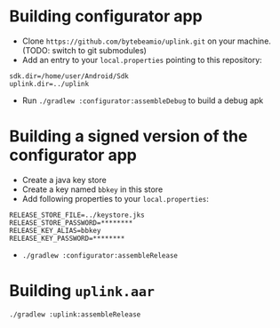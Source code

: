 # Building configurator app
* Clone `https://github.com/bytebeamio/uplink.git` on your machine. (TODO: switch to git submodules)
* Add an entry to your `local.properties` pointing to this repository:
```shell
sdk.dir=/home/user/Android/Sdk
uplink.dir=../uplink
```
* Run `./gradlew :configurator:assembleDebug` to build a debug apk

# Building a signed version of the configurator app
* Create a java key store
* Create a key named `bbkey` in this store
* Add following properties to your `local.properties`:
```shell
RELEASE_STORE_FILE=../keystore.jks
RELEASE_STORE_PASSWORD=********
RELEASE_KEY_ALIAS=bbkey
RELEASE_KEY_PASSWORD=********
```
* `./gradlew :configurator:assembleRelease`

# Building `uplink.aar`
`./gradlew :uplink:assembleRelease`